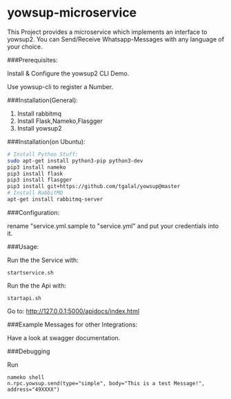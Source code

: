 # yowsup-microservice
This Project provides a microservice which implements an interface to yowsup2. You can Send/Receive Whatsapp-Messages with any language of your choice.

###Prerequisites:

Install & Configure the yowsup2 CLI Demo.

Use yowsup-cli to register a Number.



###Installation(General):

1. Install rabbitmq
2. Install Flask,Nameko,Flasgger
3. Install yowsup2

###Installation(on Ubuntu):

```bash
# Install Python Stuff:
sudo apt-get install python3-pip python3-dev
pip3 install nameko
pip3 install flask
pip3 install flasgger
pip3 install git+https://github.com/tgalal/yowsup@master
# Install RabbitMQ
apt-get install rabbitmq-server

```


###Configuration:

rename "service.yml.sample to "service.yml" and put your credentials into it.

###Usage:

Run the the Service with:
```
startservice.sh
```

Run the the Api with:
```
startapi.sh
```



Go to:
http://127.0.0.1:5000/apidocs/index.html




###Example Messages for other Integrations:

Have a look at swagger documentation.

###Debugging

Run
```
nameko shell
n.rpc.yowsup.send(type="simple", body="This is a test Message!", address="49XXXX")
```
